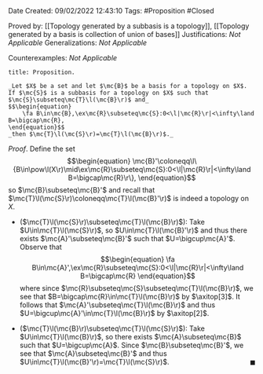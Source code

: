 <br />
<br />

Date Created: 09/02/2022 12:43:10
Tags: #Proposition #Closed 

Proved by: [[Topology generated by a subbasis is a topology]], [[Topology generated by a basis is collection of union of bases]]
Justifications: _Not Applicable_
Generalizations: _Not Applicable_

Counterexamples: _Not Applicable_

``` ad-Proposition
title: Proposition.

_Let $X$ be a set and let $\mc{B}$ be a basis for a topology on $X$. If $\mc{S}$ is a subbasis for a topology on $X$ such that $\mc{S}\subseteq\mc{T}\l(\mc{B}\r)$ and_
$$\begin{equation}
    \fa B\in\mc{B},\ex\mc{R}\subseteq\mc{S}:0<\l|\mc{R}\r|<\infty\land B=\bigcap\mc{R},
\end{equation}$$
_then $\mc{T}\l(\mc{S}\r)=\mc{T}\l(\mc{B}\r)$._

```

_Proof_. Define the set
$$\begin{equation}
    \mc{B}'\coloneqq\l\{B\in\pow\l(X\r)\mid\ex\mc{R}\subseteq\mc{S}:0<\l|\mc{R}\r|<\infty\land B=\bigcap\mc{R}\r\},
\end{equation}$$
so $\mc{B}\subseteq\mc{B}'$ and recall that $\mc{T}\l(\mc{S}\r)\coloneqq\mc{T}\l(\mc{B}'\r)$ is indeed a topology on $X$.
* ($\mc{T}\l(\mc{S}\r)\subseteq\mc{T}\l(\mc{B}\r)$): Take $U\in\mc{T}\l(\mc{S}\r)$, so $U\in\mc{T}\l(\mc{B}'\r)$ and thus there exists $\mc{A}'\subseteq\mc{B}'$ such that $U=\bigcup\mc{A}'$. Observe that
$$\begin{equation}
    \fa B\in\mc{A}',\ex\mc{R}\subseteq\mc{S}:0<\l|\mc{R}\r|<\infty\land B=\bigcap\mc{R}
\end{equation}$$
where since $\mc{R}\subseteq\mc{S}\subseteq\mc{T}\l(\mc{B}\r)$, we see that $B=\bigcap\mc{R}\in\mc{T}\l(\mc{B}\r)$ by $\axitop[3]$. It follows that $\mc{A}'\subseteq\mc{T}\l(\mc{B}\r)$ and thus $U=\bigcup\mc{A}'\in\mc{T}\l(\mc{B}\r)$ by $\axitop[2]$.

* ($\mc{T}\l(\mc{B}\r)\subseteq\mc{T}\l(\mc{S}\r)$): Take $U\in\mc{T}\l(\mc{B}\r)$, so there exists $\mc{A}\subseteq\mc{B}$ such that $U=\bigcup\mc{A}$. Since $\mc{B}\subseteq\mc{B}'$, we see that $\mc{A}\subseteq\mc{B}'$ and thus $U\in\mc{T}\l(\mc{B}'\r)=\mc{T}\l(\mc{S}\r)$.<span style="float:right;">$\blacksquare$</span>
